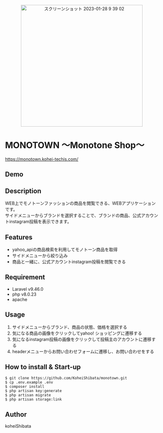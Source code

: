 <p align="center">
<img width="400" alt="スクリーンショット 2023-01-28 9 39 02" src="https://user-images.githubusercontent.com/115211493/224543222-00cde67c-e250-4576-9aa9-8615d3ded752.png">
</p>

# MONOTOWN 〜Monotone Shop〜
https://monotown.kohei-techis.com/

## Demo
<div align="center">
<!-- <video controls src="https://user-images.githubusercontent.com/52269577/215363313-51ea18d2-9b9b-49af-9266-08924c237ebb.mov"></video> -->
</div>

## Description
WEB上でモノトーンファッションの商品を閲覧できる、WEBアプリケーションです。<br>
サイドメニューからブランドを選択することで、ブランドの商品、公式アカウントinstagram投稿を表示できます。<br>

## Features
- yahoo_apiの商品検索を利用してモノトーン商品を取得
- サイドメニューから絞り込み
- 商品と一緒に、公式アカウントinstagram投稿を閲覧できる


## Requirement
- Laravel v9.46.0
- php v8.0.23
- apache

## Usage
1. サイドメニューからブランド、商品の状態、価格を選択する
2. 気になる商品の画像をクリックしてyahoo! ショッピングに遷移する
3. 気になるinstagram投稿の画像をクリックして投稿主のアカウントに遷移する
4. headerメニューからお問い合わせフォームに遷移し、お問い合わせをする


## How to install & Start-up
```
$ git clone https://github.com/KoheiShibata/monotown.git
$ cp .env.example .env
$ composer install
$ php artisan key:generate
$ php artisan migrate
$ php artisan storage:link
```

## Author
koheiShibata
